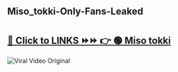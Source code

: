 
 ## Miso_tokki-Only-Fans-Leaked

# <h2><a href="https://clipsfans.com/Miso_tokki&ref=git">🔗 Click to LINKS ⏩⏩ 👉 🟢 Miso tokki </a></h2>

<a href="https://clipsfans.com/Miso_tokki&ref=git" rel="nofollow" data-target="animated-image.originalLink"><img src="https://i.ibb.co.com/xMMVF88/686577567.gif" alt="Viral Video Original" style="max-width: 100%; display: inline-block;" data-target="animated-image.originalImage"></a>
